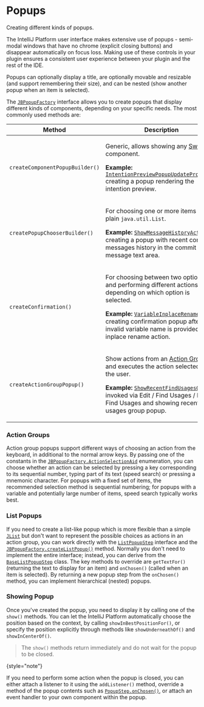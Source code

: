 <!-- Copyright 2000-2024 JetBrains s.r.o. and contributors. Use of this source code is governed by the Apache 2.0 license. -->

# Popups

<link-summary>Creating different kinds of popups.</link-summary>

The IntelliJ Platform user interface makes extensive use of popups \- semi-modal windows that have no chrome (explicit closing buttons) and disappear automatically on focus loss.
Making use of these controls in your plugin ensures a consistent user experience between your plugin and the rest of the IDE.

Popups can optionally display a title, are optionally movable and resizable (and support remembering their size), and can be nested (show another popup when an item is selected).

The [`JBPopupFactory`](%gh-ic%/platform/platform-api/src/com/intellij/openapi/ui/popup/JBPopupFactory.java) interface allows you to create popups that display different kinds of components, depending on your specific needs.
The most commonly used methods are:

| Method                          | Description                                                                                                                                                                                                                                                                                                                                                            |
|---------------------------------|------------------------------------------------------------------------------------------------------------------------------------------------------------------------------------------------------------------------------------------------------------------------------------------------------------------------------------------------------------------------|
| `createComponentPopupBuilder()` | <p>Generic, allows showing any [Swing](https://docs.oracle.com/javase/tutorial/uiswing/start/index.html) component.</p><p>**Example:** [`IntentionPreviewPopupUpdateProcessor`](%gh-ic%/platform/lang-impl/src/com/intellij/codeInsight/intention/impl/preview/IntentionPreviewPopupUpdateProcessor.kt) creating a popup rendering the intention preview.</p>          |
| `createPopupChooserBuilder()`   | <p>For choosing one or more items from a plain `java.util.List`.</p><p>**Example:** [`ShowMessageHistoryAction`](%gh-ic%/platform/vcs-impl/src/com/intellij/openapi/vcs/actions/ShowMessageHistoryAction.kt) creating a popup with recent commit messages history in the commit message text area.</p>                                                                 |
| `createConfirmation()`          | <p>For choosing between two options, and performing different actions depending on which option is selected.</p><p>**Example:** [`VariableInplaceRenamer`](%gh-ic%/platform/lang-impl/src/com/intellij/refactoring/rename/inplace/VariableInplaceRenamer.java) creating confirmation popup after invalid variable name is provided in the inplace rename action.</p>   |
| `createActionGroupPopup()`      | <p>Show actions from an [Action Group](grouping_action.md) and executes the action selected by the user.</p><p>**Example:** [`ShowRecentFindUsagesGroup`](%gh-ic%/platform/lang-impl/src/com/intellij/find/impl/ShowRecentFindUsagesGroup.java) invoked via <ui-path>Edit / Find Usages / Recent Find Usages</ui-path> and showing recent find usages group popup.</p> |

### Action Groups

Action group popups support different ways of choosing an action from the keyboard, in additional to the normal arrow keys.
By passing one of the constants in the [`JBPopupFactory.ActionSelectionAid`](%gh-ic%/platform/platform-api/src/com/intellij/openapi/ui/popup/JBPopupFactory.java) enumeration, you can choose whether an action can be selected by pressing a key corresponding to its sequential number, typing part of its text (speed search) or pressing a mnemonic character.
For popups with a fixed set of items, the recommended selection method is sequential numbering;
for popups with a variable and potentially large number of items, speed search typically works best.

### List Popups

If you need to create a list-like popup which is more flexible than a simple
[`JList`](https://docs.oracle.com/javase/8/docs/api/javax/swing/JList.html)
but don't want to represent the possible choices as actions in an action group, you can work directly with the
[`ListPopupStep`](%gh-ic%/platform/ide-core/src/com/intellij/openapi/ui/popup/ListPopupStep.java)
interface and the
[`JBPopupFactory.createListPopup()`](%gh-ic%/platform/platform-api/src/com/intellij/openapi/ui/popup/JBPopupFactory.java)
method.
Normally you don't need to implement the entire interface; instead, you can derive from the [`BaseListPopupStep`](%gh-ic%/platform/platform-api/src/com/intellij/openapi/ui/popup/util/BaseListPopupStep.java) class.
The key methods to override are `getTextFor()` (returning the text to display for an item) and `onChosen()` (called when an item is selected).
By returning a new popup step from the `onChosen()` method, you can implement hierarchical (nested) popups.

### Showing Popup

Once you've created the popup, you need to display it by calling one of the `show()` methods.
You can let the IntelliJ Platform automatically choose the position based on the context, by calling `showInBestPositionFor()`, or specify the position explicitly through methods like `showUnderneathOf()` and `showInCenterOf()`.

> The `show()` methods return immediately and do not wait for the popup to be closed.
>
{style="note"}

If you need to perform some action when the popup is closed, you can either attach a listener to it using the `addListener()` method, override a method of the popup contents such as [`PopupStep.onChosen()`](%gh-ic%/platform/core-ui/src/openapi/ui/popup/PopupStep.java), or attach an event handler to your own component within the popup.
